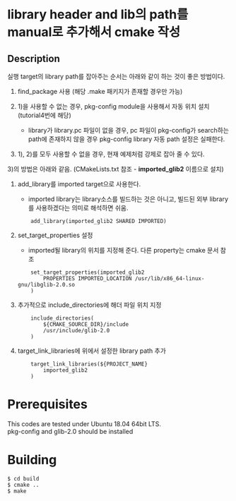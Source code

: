 library header and lib의 path를 manual로 추가해서 cmake 작성
==================================

Description
-----------
실행 target의 library path를 잡아주는 순서는 아래와 같이 하는 것이 좋은 방법이다.

1) find_package 사용 (해당 .make 패키지가 존재할 경우만 가능)

2) 1)을 사용할 수 없는 경우, pkg-config module을 사용해서 자동 위치 설치 (tutorial4번에 해당)
    - library가 library.pc 파일이 없을 경우, pc 파일이 pkg-config가 search하는 path에 존재하지 않을 경우 pkg-config library 자동 path 설정은 실패한다.

3) 1), 2)를 모두 사용할 수 없을 경우, 현재 예제처럼 강제로 잡아 줄 수 있다.        


3)의 방법은 아래와 같음. (CMakeLists.txt 참조 - <strong>imported_glib2</strong> 이름으로 설치)

1) add_library를 imported target으로 사용한다.
    - imported library는 library소스를 빌드하는 것은 아니고, 빌드된 외부 library를 사용하겠다는 의미로 해석하면 쉬움.

    ``` 
        add_library(imported_glib2 SHARED IMPORTED)
    ```

2) set_target_properties 설정
    - imported될 library의 위치를 지정해 준다. 다른 property는 cmake 문서 참조

    ``` 
        set_target_properties(imported_glib2
	        PROPERTIES IMPORTED_LOCATION /usr/lib/x86_64-linux-gnu/libglib-2.0.so
        )
    ```

3) 추가적으로 include_directories에 해더 파일 위치 지정

    ``` 
        include_directories(
            ${CMAKE_SOURCE_DIR}/include
            /usr/include/glib-2.0
        )
    ```

4) target_link_libraries에 위에서 설정한 library path 추가
    ``` 
        target_link_libraries(${PROJECT_NAME}
            imported_glib2
        )
    ```

Prerequisites
=============
This codes are tested under Ubuntu 18.04 64bit LTS.    
pkg-config and glib-2.0 should be installed

Building
========
    $ cd build
    $ cmake ..
    $ make
